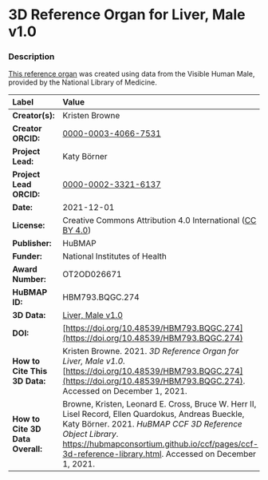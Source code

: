 # 3D Reference Organ for Liver, Male v1.0

### Description
[This reference organ](https://hubmapconsortium.github.io/ccf/pages/ccf-3d-reference-library.html) was created using data from the Visible Human Male, provided by the National Library of Medicine.

| Label | Value |
| :------------- |:-------------|
| **Creator(s):** | Kristen Browne |
| **Creator ORCID:** | [0000-0003-4066-7531](https://orcid.org/0000-0003-4066-7531) |
| **Project Lead:** | Katy B&ouml;rner |
| **Project Lead ORCID:** | [0000-0002-3321-6137](https://orcid.org/0000-0002-3321-6137) |
| **Date:** | 2021-12-01 |
| **License:** | Creative Commons Attribution 4.0 International ([CC BY 4.0](https://creativecommons.org/licenses/by/4.0/)) |
| **Publisher:** | HuBMAP |
| **Funder:** | National Institutes of Health |
| **Award Number:** | OT2OD026671 |
| **HuBMAP ID:** | HBM793.BQGC.274 |
| **3D Data:** | [Liver, Male v1.0](https://hubmapconsortium.github.io/ccf-releases/v1.1/models/VH_M_Liver.glb) |
| **DOI:** | [https://doi.org/10.48539/HBM793.BQGC.274](https://doi.org/10.48539/HBM793.BQGC.274) |
| **How to Cite This 3D Data:** | Kristen Browne. 2021. *3D Reference Organ for Liver, Male v1.0.* [https://doi.org/10.48539/HBM793.BQGC.274](https://doi.org/10.48539/HBM793.BQGC.274). Accessed on December 1, 2021. |
| **How to Cite 3D Data Overall:** | Browne, Kristen, Leonard E. Cross, Bruce W. Herr II, Lisel Record, Ellen Quardokus, Andreas Bueckle, Katy B&ouml;rner. 2021. *HuBMAP CCF 3D Reference Object Library*. https://hubmapconsortium.github.io/ccf/pages/ccf-3d-reference-library.html. Accessed on December 1, 2021. |
